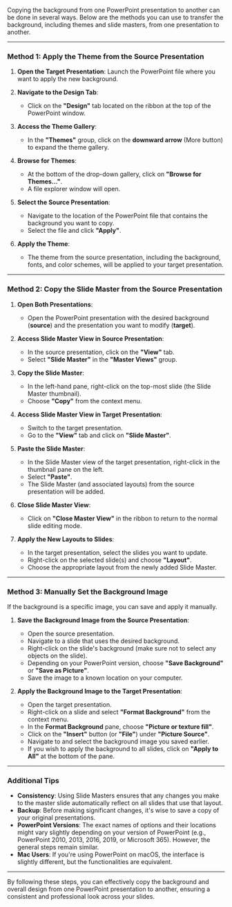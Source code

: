 Copying the background from one PowerPoint presentation to another can be done in several ways. Below are the methods you can use to transfer the background, including themes and slide masters, from one presentation to another.

---

### **Method 1: Apply the Theme from the Source Presentation**

1. **Open the Target Presentation**: Launch the PowerPoint file where you want to apply the new background.

2. **Navigate to the Design Tab**:
   - Click on the **"Design"** tab located on the ribbon at the top of the PowerPoint window.

3. **Access the Theme Gallery**:
   - In the **"Themes"** group, click on the **downward arrow** (More button) to expand the theme gallery.

4. **Browse for Themes**:
   - At the bottom of the drop-down gallery, click on **"Browse for Themes..."**.
   - A file explorer window will open.

5. **Select the Source Presentation**:
   - Navigate to the location of the PowerPoint file that contains the background you want to copy.
   - Select the file and click **"Apply"**.

6. **Apply the Theme**:
   - The theme from the source presentation, including the background, fonts, and color schemes, will be applied to your target presentation.

---

### **Method 2: Copy the Slide Master from the Source Presentation**

1. **Open Both Presentations**:
   - Open the PowerPoint presentation with the desired background (**source**) and the presentation you want to modify (**target**).

2. **Access Slide Master View in Source Presentation**:
   - In the source presentation, click on the **"View"** tab.
   - Select **"Slide Master"** in the **"Master Views"** group.

3. **Copy the Slide Master**:
   - In the left-hand pane, right-click on the top-most slide (the Slide Master thumbnail).
   - Choose **"Copy"** from the context menu.

4. **Access Slide Master View in Target Presentation**:
   - Switch to the target presentation.
   - Go to the **"View"** tab and click on **"Slide Master"**.

5. **Paste the Slide Master**:
   - In the Slide Master view of the target presentation, right-click in the thumbnail pane on the left.
   - Select **"Paste"**.
   - The Slide Master (and associated layouts) from the source presentation will be added.

6. **Close Slide Master View**:
   - Click on **"Close Master View"** in the ribbon to return to the normal slide editing mode.

7. **Apply the New Layouts to Slides**:
   - In the target presentation, select the slides you want to update.
   - Right-click on the selected slide(s) and choose **"Layout"**.
   - Choose the appropriate layout from the newly added Slide Master.

---

### **Method 3: Manually Set the Background Image**

If the background is a specific image, you can save and apply it manually.

1. **Save the Background Image from the Source Presentation**:
   - Open the source presentation.
   - Navigate to a slide that uses the desired background.
   - Right-click on the slide's background (make sure not to select any objects on the slide).
   - Depending on your PowerPoint version, choose **"Save Background"** or **"Save as Picture"**.
   - Save the image to a known location on your computer.

2. **Apply the Background Image to the Target Presentation**:
   - Open the target presentation.
   - Right-click on a slide and select **"Format Background"** from the context menu.
   - In the **Format Background** pane, choose **"Picture or texture fill"**.
   - Click on the **"Insert"** button (or **"File"**) under **"Picture Source"**.
   - Navigate to and select the background image you saved earlier.
   - If you wish to apply the background to all slides, click on **"Apply to All"** at the bottom of the pane.

---

### **Additional Tips**

- **Consistency**: Using Slide Masters ensures that any changes you make to the master slide automatically reflect on all slides that use that layout.
- **Backup**: Before making significant changes, it's wise to save a copy of your original presentations.
- **PowerPoint Versions**: The exact names of options and their locations might vary slightly depending on your version of PowerPoint (e.g., PowerPoint 2010, 2013, 2016, 2019, or Microsoft 365). However, the general steps remain similar.
- **Mac Users**: If you're using PowerPoint on macOS, the interface is slightly different, but the functionalities are equivalent.

---

By following these steps, you can effectively copy the background and overall design from one PowerPoint presentation to another, ensuring a consistent and professional look across your slides.